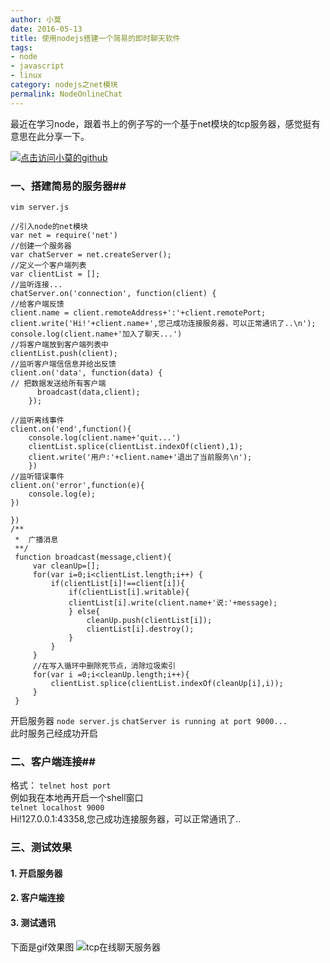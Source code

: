 ```yaml
---
author: 小莫
date: 2016-05-13
title: 使用nodejs搭建一个简易的即时聊天软件
tags:
- node
- javascript
- linux
category: nodejs之net模块
permalink: NodeOnlineChat
---
```

最近在学习node，跟着书上的例子写的一个基于net模块的tcp服务器，感觉挺有意思在此分享一下。
<!--more-->
[![点击访问小莫的github](https://static.xiaomo.info/images/nodejs.png)](https://github.com/qq83387856)
### 一、搭建简易的服务器##
`vim server.js`
```
//引入node的net模块
var net = require('net')
//创建一个服务器
var chatServer = net.createServer();
//定义一个客户端列表
var clientList = [];
//监听连接...
chatServer.on('connection', function(client) {
//给客户端反馈
client.name = client.remoteAddress+':'+client.remotePort;
client.write('Hi!'+client.name+',您己成功连接服务器，可以正常通讯了..\n');
console.log(client.name+'加入了聊天...')
//将客户端放到客户端列表中
clientList.push(client);
//监听客户端信信息并给出反馈
client.on('data', function(data) {
// 把数据发送给所有客户端
      broadcast(data,client);
    });

//监听离线事件
client.on('end',function(){
    console.log(client.name+'quit...')
    clientList.splice(clientList.indexOf(client),1);
    client.write('用户:'+client.name+'退出了当前服务\n');
    })
//监听错误事件
client.on('error',function(e){
    console.log(e);
})

})
/**
 *  广播消息
 **/
 function broadcast(message,client){
     var cleanUp=[];
     for(var i=0;i<clientList.length;i++) {
         if(clientList[i]!==client[i]){
             if(clientList[i].writable){
             clientList[i].write(client.name+'说:'+message);
             } else{
                 cleanUp.push(clientList[i]);
                 clientList[i].destroy();
             }
         }
     }
     //在写入循环中删除死节点，消除垃圾索引
     for(var i =0;i<cleanUp.length;i++){
         clientList.splice(clientList.indexOf(cleanUp[i],i));
     }
 }

```
开启服务器
`node server.js`
`chatServer is running at port 9000...`  
此时服务己经成功开启

### 二、客户端连接##
格式： `telnet host port`  
例如我在本地再开启一个shell窗口  
 `telnet localhost 9000`  
 Hi!127.0.0.1:43358,您己成功连接服务器，可以正常通讯了..

### 三、测试效果   
#### 1. 开启服务器
#### 2. 客户端连接
#### 3. 测试通讯  
下面是gif效果图
![tcp在线聊天服务器](https://static.xiaomo.info/images/tcpServer.gif)
